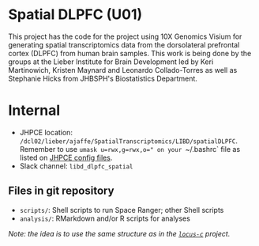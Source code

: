 # Spatial DLPFC (U01)

This project has the code for the project using 10X Genomics Visium for generating spatial transcriptomics data from the dorsolateral prefrontal cortex (DLPFC) from human brain samples. This work is being done by the groups at the Lieber Institute for Brain Development led by Keri Martinowich, Kristen Maynard and Leonardo Collado-Torres as well as Stephanie Hicks from JHBSPH's Biostatistics Department.

# Internal

* JHPCE location: `/dcl02/lieber/ajaffe/SpatialTranscriptomics/LIBD/spatialDLPFC`. Remember to use `umask u=rwx,g=rwx,o=" on your `~/.bashrc` file as listed on [JHPCE config files](https://lcolladotor.github.io/bioc_team_ds/config-files.html#jhpce-files).
* Slack channel: `libd_dlpfc_spatial`

## Files in git repository

- `scripts/`: Shell scripts to run Space Ranger; other Shell scripts
- `analysis/`: RMarkdown and/or R scripts for analyses

_Note: the idea is to use the same structure as in the [`locus-c`](https://github.com/lmweber/locus-c) project._



